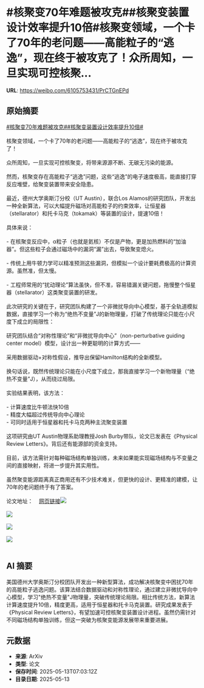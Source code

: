 # #核聚变70年难题被攻克##核聚变装置设计效率提升10倍#核聚变领域，一个卡了70年的老问题——高能粒子的“逃逸”，现在终于被攻克了！众所周知，一旦实现可控核聚...

**URL**: https://weibo.com/6105753431/PrCTGnEPd

## 原始摘要

<a href="https://m.weibo.cn/search?containerid=231522type%3D1%26t%3D10%26q%3D%23%E6%A0%B8%E8%81%9A%E5%8F%9870%E5%B9%B4%E9%9A%BE%E9%A2%98%E8%A2%AB%E6%94%BB%E5%85%8B%23&amp;extparam=%23%E6%A0%B8%E8%81%9A%E5%8F%9870%E5%B9%B4%E9%9A%BE%E9%A2%98%E8%A2%AB%E6%94%BB%E5%85%8B%23" data-hide=""><span class="surl-text">#核聚变70年难题被攻克#</span></a><a href="https://m.weibo.cn/search?containerid=231522type%3D1%26t%3D10%26q%3D%23%E6%A0%B8%E8%81%9A%E5%8F%98%E8%A3%85%E7%BD%AE%E8%AE%BE%E8%AE%A1%E6%95%88%E7%8E%87%E6%8F%90%E5%8D%8710%E5%80%8D%23&amp;extparam=%23%E6%A0%B8%E8%81%9A%E5%8F%98%E8%A3%85%E7%BD%AE%E8%AE%BE%E8%AE%A1%E6%95%88%E7%8E%87%E6%8F%90%E5%8D%8710%E5%80%8D%23" data-hide=""><span class="surl-text">#核聚变装置设计效率提升10倍#</span></a><br><br>核聚变领域，一个卡了70年的老问题——高能粒子的“逃逸”，现在终于被攻克了！<br><br>众所周知，一旦实现可控核聚变，将带来源源不断、无碳无污染的能源。<br><br>然而，核聚变存在高能粒子“逃逸”问题，这些“逃逸”的电子速度极高，能直接打穿反应堆壁，给聚变装置带来安全隐患。<br><br>最近，德州大学奥斯汀分校（UT Austin），联合Los Alamos的研究团队，开发出一种全新算法，可以大幅提升磁场对高能粒子的约束效率，让恒星器（stellarator）和托卡马克（tokamak）等装置的设计，提速10倍！<br><br>具体来说：<br><br>- 在核聚变反应中，α粒子（也就是氦核）不仅是产物，更是加热燃料的“加油器”。但这些粒子会通过磁场中的漏洞“漏”出去，导致聚变熄火。<br><br>- 传统上用牛顿力学可以精准预测这些漏洞，但模拟一个设计要耗费极高的计算资源。虽然准，但太慢。<br><br>- 工程师常用的“扰动理论”算法虽快，但不准，容易错漏关键问题，拖慢整个恒星器（stellarator）这类聚变装置的研发。<br><br>此次研究的关键在于，研究团队构建了一个非微扰导向中心模型，基于全轨道模拟数据，直接学习一个称为“绝热不变量”J的新物理量，打破了传统理论只能在小尺度下成立的局限性：<br><br>研究团队结合“对称性理论”和“非微扰导向中心”（non-perturbative guiding center model）模型，设计出一种更聪明的计算方式——<br><br>采用数据驱动+对称性假设，推导出保留Hamilton结构的全新模型。<br><br>换句话说，既然传统理论只能在小尺度下成立，那我直接学习一个新物理量（“绝热不变量”J），从而绕过局限。<br><br>实验结果表明，该方法：<br><br>- 计算速度比牛顿法快10倍  <br>- 精度大幅超过传统导向中心理论<br>- 可同时适用于恒星器和托卡马克两种主流聚变装置<br><br>这项研究由UT Austin物理系助理教授Josh Burby带队，论文已发表在《Physical Review Letters》。背后还有能源部的资金支持。<br><br>目前，该方法需针对每种磁场结构单独训练，未来如果能实现磁场结构与不变量之间的直接映射，将进一步提升其实用性。<br><br>虽然聚变能源距离真正商用还有不少技术难关，但更快的设计、更精准的建模，让70年的老问题终于有了答案。<br><br>论文地址：<a href="https://weibo.cn/sinaurl?u=https%3A%2F%2Farxiv.org%2Fabs%2F2410.02175" data-hide=""><span class="url-icon"><img style="width: 1rem;height: 1rem" src="https://h5.sinaimg.cn/upload/2015/09/25/3/timeline_card_small_web_default.png" referrerpolicy="no-referrer"></span><span class="surl-text">网页链接</span></a><img style="" src="https://tvax4.sinaimg.cn/large/006Fd7o3gy1i1du2nhpogj30xc0m8hdt.jpg" referrerpolicy="no-referrer"><br><br><img style="" src="https://tvax1.sinaimg.cn/large/006Fd7o3gy1i1du2qovdoj310a0uc0zc.jpg" referrerpolicy="no-referrer"><br><br><img style="" src="https://tvax2.sinaimg.cn/large/006Fd7o3gy1i1du2tve0dj30ya0v21kx.jpg" referrerpolicy="no-referrer"><br><br><img style="" src="https://tvax2.sinaimg.cn/large/006Fd7o3gy1i1du2toa8rj30z60nywl2.jpg" referrerpolicy="no-referrer"><br><br>

## AI 摘要

美国德州大学奥斯汀分校团队开发出一种新型算法，成功解决核聚变中困扰70年的高能粒子逃逸问题。该算法结合数据驱动和对称性理论，通过建立非微扰导向中心模型，学习"绝热不变量"J物理量，突破传统理论局限。相比传统方法，新算法计算速度提升10倍，精度更高，适用于恒星器和托卡马克装置。研究成果发表于《Physical Review Letters》，有望加速可控核聚变装置设计进程。虽然仍需针对不同磁场结构单独训练，但这一突破为核聚变能源发展带来重要进展。

## 元数据

- **来源**: ArXiv
- **类型**: 论文
- **保存时间**: 2025-05-13T07:03:12Z
- **目录日期**: 2025-05-13
